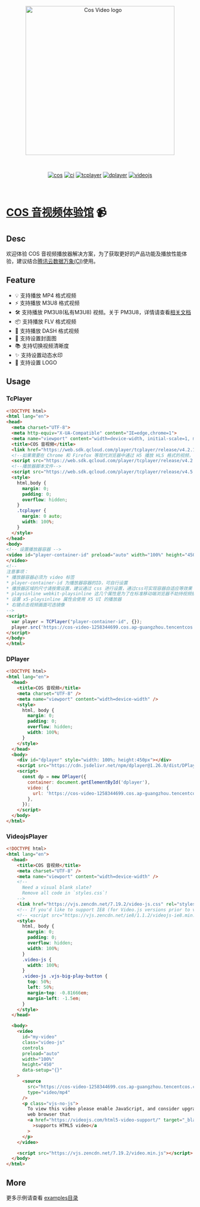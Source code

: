<p align="center">
  <a href="https://cloud.tencent.com/act/pro/cos-video" target="_blank" rel="noopener noreferrer">
    <img width="400" src="https://upload-dianshi-1255598498.file.myqcloud.com/upload/nodir/%E4%B8%BB%E4%BD%93%E5%9B%BE%E5%BD%A2%E9%9D%99%E6%80%81%E5%9B%BE-a1f13b58aa5ddb94cad0e5f594100bb0d2d8ec42.png" alt="Cos Video logo">
  </a>
</p>
<br/>
<p align="center">
  <a href="https://cloud.tencent.com/product/cos"><img src="https://img.shields.io/badge/对象存储(cos)-docs-blue" alt="cos"></a>
    <a href="https://cloud.tencent.com/product/ci"><img src="https://img.shields.io/badge/数据万象(ci)-docs-red" alt="ci"></a>
  <a href="https://cloud.tencent.com/document/product/881/30818"><img src="https://img.shields.io/badge/tcplayer-docs-green" alt="tcplayer"></a>
  <a href="https://dplayer.js.org/"><img src="https://img.shields.io/badge/dplayer-docs-brightgreen" alt="dplayer"></a>
  <a href="https://videojs.com/"><img src="https://img.shields.io/badge/videojs-docs-red" alt="videojs"></a>
</p>
<br/>

# [COS 音视频体验馆](https://cloud.tencent.com/act/pro/cos-video) 📹

## Desc
欢迎体验 COS 音视频播放器解决方案，为了获取更好的产品功能及播放性能体验，建议结合[腾讯云数据万象(CI)](https://cloud.tencent.com/document/product/460/47503)使用。

## Feature

- 💡 支持播放 MP4 格式视频
- ⚡️ 支持播放 M3U8 格式视频
- 🛠️ 支持播放 PM3U8(私有M3U8) 视频。关于 PM3U8，详情请查看[相关文档](https://cloud.tencent.com/document/product/436/73189)
- 📦 支持播放 FLV 格式视频
- 🔩 支持播放 DASH 格式视频
- 🔑 支持设置封面图
- 📚 支持切换视频清晰度
- ✨ 支持设置动态水印
- 📰 支持设置 LOGO

## Usage
### TcPlayer
```html
<!DOCTYPE html>
<html lang="en">
<head>
  <meta charset="UTF-8">
  <meta http-equiv="X-UA-Compatible" content="IE=edge,chrome=1">
  <meta name="viewport" content="width=device-width, initial-scale=1, maximum-scale=1, user-scalable=no, shrink-to-fit=no">
  <title>COS 音视频</title>
  <link href="https://web.sdk.qcloud.com/player/tcplayer/release/v4.2.1/tcplayer.min.css" rel="stylesheet">
  <!--如果需要在 Chrome 和 Firefox 等现代浏览器中通过 H5 播放 HLS 格式的视频，需要在 tcplayer.v4.2.min.js 之前引入 hls.min.0.13.2m.js。-->
  <script src="https://web.sdk.qcloud.com/player/tcplayer/release/v4.2.1/libs/hls.min.0.13.2m.js"></script>
  <!--播放器脚本文件-->
  <script src="https://web.sdk.qcloud.com/player/tcplayer/release/v4.5.0/tcplayer.v4.5.0.min.js"></script>
  <style>
    html,body {
      margin: 0;
      padding: 0;
      overflow: hidden;
    }
    .tcplayer {
      margin: 0 auto;
      width: 100%;
    }
  </style>
</head>
<body>
<!-- 设置播放器容器 -->
<video id="player-container-id" preload="auto" width="100%" height="450" playsinline webkit-playsinline>
</video>
<!--
注意事项：
* 播放器容器必须为 video 标签
* player-container-id 为播放器容器的ID，可自行设置
* 播放器区域的尺寸请按需设置，建议通过 css 进行设置，通过css可实现容器自适应等效果
* playsinline webkit-playsinline 这几个属性是为了在标准移动端浏览器不劫持视频播放的情况下实现行内播放，此处仅作示例，请按需使用
* 设置 x5-playsinline 属性会使用 X5 UI 的播放器
* 右键点击视频画面可选镜像
-->
<script>
  var player = TCPlayer("player-container-id", {});
  player.src('https://cos-video-1258344699.cos.ap-guangzhou.tencentcos.cn/test.mp4')
</script>
</body>
</html>

```

### DPlayer
```html
<!DOCTYPE html>
<html lang="en">
  <head>
    <title>COS 音视频</title>
    <meta charset="UTF-8" />
    <meta name="viewport" content="width=device-width" />
    <style>
      html, body {
        margin: 0;
        padding: 0;
        overflow: hidden;
        width: 100%;
      }
    </style>
  </head>
  <body>
    <div id="dplayer" style="width: 100%; height:450px"></div>
    <script src="https://cdn.jsdelivr.net/npm/dplayer@1.26.0/dist/DPlayer.min.js"></script>
    <script>
      const dp = new DPlayer({
        container: document.getElementById('dplayer'),
        video: {
          url: 'https://cos-video-1258344699.cos.ap-guangzhou.tencentcos.cn/test.mp4',
        },
      });
    </script>
  </body>
</html>

```

### VideojsPlayer
```html
<!DOCTYPE html>
<html lang="en">
  <head>
    <title>COS 音视频</title>
    <meta charset="UTF-8" />
    <meta name="viewport" content="width=device-width" />
    <!--
      Need a visual blank slate?
      Remove all code in `styles.css`!
    -->
    <link href="https://vjs.zencdn.net/7.19.2/video-js.css" rel="stylesheet" />
    <!-- If you'd like to support IE8 (for Video.js versions prior to v7) -->
    <!-- <script src="https://vjs.zencdn.net/ie8/1.1.2/videojs-ie8.min.js"></script> -->
    <style>
      html, body {
        margin: 0;
        padding: 0;
        overflow: hidden;
        width: 100%;
      }
      .video-js {
        width: 100%;
      }
      .video-js .vjs-big-play-button {
        top: 50%;
        left: 50%;
        margin-top: -0.81666em;
        margin-left: -1.5em;
      }
    </style>
  </head>

  <body>
    <video
      id="my-video"
      class="video-js"
      controls
      preload="auto"
      width="100%"
      height="450"
      data-setup="{}"
    >
      <source
        src="https://cos-video-1258344699.cos.ap-guangzhou.tencentcos.cn/test.mp4"
        type="video/mp4"
      />
      <p class="vjs-no-js">
        To view this video please enable JavaScript, and consider upgrading to a
        web browser that
        <a href="https://videojs.com/html5-video-support/" target="_blank"
          >supports HTML5 video</a
        >
      </p>
    </video>

    <script src="https://vjs.zencdn.net/7.19.2/video.min.js"></script>
  </body>
</html>
```

## More
更多示例请查看 [examples目录](https://github.com/tencentyun/cos-demo/tree/main/cos-video/examples)